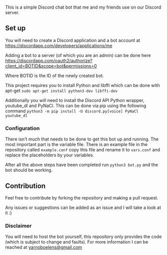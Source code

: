 This is a simple Discord chat bot that me and my friends use on our Discord server.

## Set up

You will need to create a Discord application and a bot account at https://discordapp.com/developers/applications/me

Adding a bot to a server (of which you are an admin) can be done here https://discordapp.com/oauth2/authorize?client_id=BOTID&scope=bot&permissions=0

Where BOTID is the ID of the newly created bot.

This project requires you to install Python and libffi which can be done with apt-get ```sudo apt-get install python3-dev libffi-dev```

Additionally you will need to install the Discord API Python wrapper, youtube_dl and PyNaCl. This can be done via pip using the following command ```python3 -m pip install -U discord.py[voice] PyNaCl youtube_dl```

### Configuration

There isn't much that needs to be done to get this bot up and running. The most important part is the variable file. There is an example file in the repository called ```example.conf``` copy this file and rename it to ```vars.conf``` and replace the placeholders by your variables.

After all the above steps have been completed run ```python3 bot.py``` and the bot should be working.

## Contribution

Feel free to contribute by forking the repository and making a pull request.

Any issues or suggestions can be added as an issue and I will take a look at it :)

### Disclaimer

You will need to host the bot yourself, this repository only provides the code (which is subject to change and faults). For more information I can be reached at yarnoboelens@gmail.com
